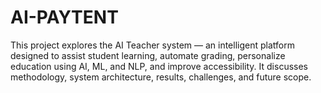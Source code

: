 # AI-PAYTENT
This project explores the AI Teacher system — an intelligent platform designed to assist student learning, automate grading, personalize education using AI, ML, and NLP, and improve accessibility. It discusses methodology, system architecture, results, challenges, and future scope. 
 
 
       
   

